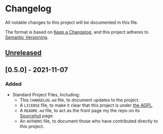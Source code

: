 # Changelog
All notable changes to this project will be documented in this file.

The format is based on [Keep a Changelog](https://keepachangelog.com/en/1.0.0/),
and this project adheres to [Semantic Versioning](https://semver.org/spec/v2.0.0.html).

## [Unreleased][srht]
<!-- Added, Changed, Removed, Fixed -->

## [0.5.0] - 2021-11-07
### Added
- Standard Project Files, Including:
    - This `CHANGELOG.md` file, to document updates to the project.
    - A `LICENSE` file, to make it clear that this project is under
      [the AGPL][agpl].
    - A `README.md` file, to act as the front page my the repo on its
      [Sourcehut][srht] page.
    - An `AUTHORS` file, to document those who have contributed
      directly to this project.

[0.0.5]: https://git.sr.ht/~yewscion/cdr255-website/commit/727637307bd6ba0cbd5f951504fdecf10310200e
[agpl]: https://www.gnu.org/licenses/agpl-3.0.html
[srht]: https://sr.ht/~yewscion/cdr255-website/
